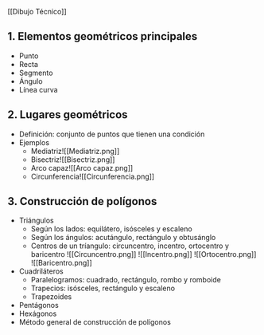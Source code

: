 [[Dibujo Técnico]]

## 1. Elementos geométricos principales
- Punto
- Recta
- Segmento
- Ángulo
- Línea curva

## 2. Lugares geométricos
- Definición: conjunto de puntos que tienen una condición
- Ejemplos
	- Mediatriz![[Mediatriz.png]]
	- Bisectriz![[Bisectriz.png]]
	- Arco capaz![[Arco capaz.png]]
	- Circunferencia![[Circunferencia.png]]

## 3. Construcción de polígonos
- Triángulos
	- Según los lados: equilátero, isósceles y escaleno
	- Según los ángulos: acutángulo, rectángulo y obtusánglo
	- Centros de un tríangulo: circuncentro, incentro, ortocentro y baricentro
	![[Circuncentro.png]]
	![[Incentro.png]]
	![[Ortocentro.png]]
	![[Baricentro.png]]
- Cuadriláteros
	- Paralelogramos: cuadrado, rectángulo, rombo y romboide
	- Trapecios: isósceles, rectángulo y escaleno
	- Trapezoides
- Pentágonos
- Hexágonos
- Método general de construcción de polígonos